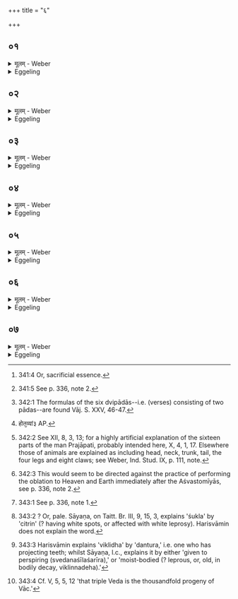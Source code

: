 +++
title = "६"

+++

##  ०१
<details><summary>मूलम् - Weber</summary>

अ᳘श्वस्य वा आ᳘लब्धस्य॥  
मे᳘ध उ᳘दक्रामत्त᳘दश्वस्तोमी᳘यमभवद्य᳘दश्वस्तोमी᳘यं जुहोत्य᳘श्वमेव मे᳘धसा स᳘मर्धयति॥
</details>

<details><summary>Eggeling</summary>

1. When the horse was slaughtered, the life-sap [^egg_871] went out of it; it became the Aśvastomīya (set of oblations [^egg_872]): when he offers the Aśvastomīya (oblations) he indeed supplies the horse with life-sap.

[^egg_871]: 341:4 Or, sacrificial essence.

[^egg_872]: 341:5 See p. 336, note 2.
</details>

##  ०२
<details><summary>मूलम् - Weber</summary>

आ᳘ज्येन जुहोति॥  
मे᳘धो वा आ᳘ज्यम् मे᳘धोऽश्वस्तोमी᳘यम् मे᳘धसैॗवास्मिंस्तन्मे᳘धो दधात्या᳘ज्येन जुहोत्येतद्वै᳘ देवा᳘नाम् प्रियं धा᳘म यदा᳘ज्यम् प्रिये᳘णैॗवैनान्धा᳘म्ना स᳘मर्धयति॥
</details>

<details><summary>Eggeling</summary>

2. He performs it with ghee; for ghee is life-sap, and the Aśvastomīya is life-sap: by means of life-sap

he thus puts life-sap into it. He performs with ghee, for that--to wit, ghee--is the favourite resource of the gods: he thus supplies them with their favourite resource.
</details>

##  ०३
<details><summary>मूलम् - Weber</summary>

अश्वस्तोमी᳘यᳫं हुत्वा द्वि᳘पदा जुहोति॥  
अ᳘श्वो वा᳘ अश्वस्तोमी᳘यम् पु᳘रुषो द्वि᳘पदा द्विपाद्वै पु᳘रुषो द्वि᳘प्रतिष्ठस्त᳘देनम् प्रतिष्ठ᳘या स᳘मर्धयति॥
</details>

<details><summary>Eggeling</summary>

3. Having performed the Aśvastomīya (set of) oblations, he offers the Dvipadās [^egg_873]; for the Aśvastomīya is the horse, and the Dvipadā is man, for man is two-footed (dvipād), supported on two (feet): he thus supplies him with a support.

[^egg_873]: 342:1 The formulas of the six dvipādās--i.e. (verses) consisting of two pādas--are found Vāj. S. XXV, 46-47.
</details>

##  ०४
<details><summary>मूलम् - Weber</summary>

त᳘दाहुः॥  
अश्वस्तोमी᳘यम् पू᳘र्वᳫं होतव्यां३ [^wbr_1] द्विप᳘दा३ इ᳘ति पश᳘वो वा᳘ अश्वस्तोमी᳘यम् पु᳘रुषो द्वि᳘पदा य᳘दश्वस्तोमी᳘यᳫं हुत्वा द्वि᳘पदा जुहो᳘ति त᳘स्मात्पु᳘रुष उप᳘रिष्टात्पशूनधितिष्ठति॥  

[^wbr_1]: होत᳘व्यां३ AP.
</details>

<details><summary>Eggeling</summary>

4. Concerning this they say, 'Is the Aśvastomīya to be offered first, or the Dvipadā?' The Aśvastomīya, surely, is cattle, and the Dvipadā is man: inasmuch as he performs the Dvipadās after performing the Aśvastomīya, man subsequently establishes himself amongst cattle.
</details>

##  ०५
<details><summary>मूलम् - Weber</summary>

षो᳘डशाश्वस्तोमी᳘या जुहोति॥  
षो᳘डशकला वै᳘ पश᳘वः सा᳘ पशूनाम् मा᳘त्रा पशू᳘नेन मा᳘त्रया स᳘मर्धयति यत्क᳘नीयसीर्वा भू᳘यसीर्वा जुहुया᳘त्पशून्मा᳘त्रया व्य᳘र्धयेत्षो᳘डश जुहोति षो᳘डशकला वै᳘ पश᳘वः सा᳘ पशूनाम् मा᳘त्रा पशू᳘नेव मा᳘त्रया स᳘मर्धयतिॗ नान्या᳘मुत्तमामा᳘हुतिं जुहोति य᳘दन्या᳘मुत्तमामा᳘हुतिं जुहुया᳘त्प्रतिष्ठा᳘यै च्यवेत द्वि᳘पदा उत्तमा᳘ जुहोति प्रतिष्ठा वै द्वि᳘पदाः प्र᳘त्येव᳘ तिष्ठति जुम्बका᳘य स्वाहे᳘त्यवभृथ᳘ उत्तमामा᳘हुतिं जुहोति व᳘रुणो वै᳘ जुम्बकः᳘ साक्षा᳘देव व᳘रुणम᳘वयजते शुक्ल᳘स्य खलते᳘र्विक्लिधस्य पिङ्गाक्ष᳘स्य मूर्ध᳘नि जुहोत्येतद्वै व᳘रुणस्य रूपं᳘ रूपे᳘णैव व᳘रुणम᳘वयजते॥
</details>

<details><summary>Eggeling</summary>

5. Sixteen Aśvastomīya oblations he performs, for animals (cattle) consist of sixteen parts [^egg_874]: that is the measure of cattle, and he thus supplies cattle with their (right) measure; Were he to offer either less or more, he would deprive cattle of their (right) measure. Sixteen he offers, for cattle consist of sixteen parts: that is the measure of cattle, and he thus supplies cattle with their (right) measure. He offers no other as a final oblation [^egg_875]: were he to offer another as a final oblation, he would lose

[^egg_874]: 342:2 See XII, 8, 3, 13; for a highly artificial explanation of the sixteen parts of the man Prajāpati, probably intended here, X, 4, 1, 17. Elsewhere those of animals are explained as including head, neck, trunk, tail, the four legs and eight claws; see Weber, Ind. Stud. IX, p. 111, note.

[^egg_875]: 342:3 This would seem to be directed against the practice of performing the oblation to Heaven and Earth immediately after the Aśvastomīyās, see p. 336, note 2.

his support. The Dvipadās he offers last, for Dvipadās are a support: he thus finds a support (establishes himself). With, 'To Jumbaka hail!' he offers, at the purificatory bath, the last oblation [^egg_876]; for Jumbaka is Varuṇa: by sacrifice he thus manifestly redeems himself from Varuṇa. He offers it on the head of a white-spotted [^egg_877], baldheaded (man) with protruding teeth [^egg_878] and reddish brown eyes; for that is Varuṇa's form: by (that) form (of his) he thus redeems himself from Varuṇa.

[^egg_876]: 343:1 See p. 336, note 1.

[^egg_877]: 343:2 ? Or, pale. Sāyaṇa, on Taitt. Br. III, 9, 15, 3, explains 'śukla' by 'citrin' (? having white spots, or affected with white leprosy). Harisvāmin does not explain the word.

[^egg_878]: 343:3 Harisvāmin explains 'viklidha' by 'dantura,' i.e. one who has projecting teeth; whilst Sāyaṇa, l.c., explains it by either 'given to perspiring (svedanaśīlaśarīra),' or 'moist-bodied (? leprous, or, old, in bodily decay, viklinnadeha).'
</details>

##  ०६
<details><summary>मूलम् - Weber</summary>

द्वा᳘दश ब्रह्मौदना᳘नुत्था᳘य नि᳘र्वपति॥  
द्वादश᳘भिर्वे᳘ष्टिभिर्यजते त᳘दाहुर्यज्ञ᳘स्य वा᳘ एत᳘द्रूपं यदि᳘ष्टयो यदि᳘ष्टिभिर्य᳘जेतोपना᳘मुक एनं यज्ञः᳘ स्यात्पा᳘पीयांस्तु᳘ स्याद्यात᳘यामानि वा᳘ एत᳘दीजान᳘स्य छ᳘न्दांसि भवन्ति ता᳘नि कि᳘मेता᳘वदाशु प्र᳘युञ्जीत स᳘र्वा वै स᳘ᳫं᳘स्थिते यज्ञे वा᳘गाप्यते सा᳘त्राप्ता यात᳘याम्नी भवति क्रूरी᳘कृतेव हि भ᳘वत्य᳘रुष्कृता वाग्वै᳘ यज्ञस्त᳘स्मान्न प्र᳘युञ्जीते᳘ति॥
</details>

<details><summary>Eggeling</summary>

6. Having stepped out (of the water) he prepares twelve messes of cooked rice for the priests, or performs twelve ishṭis. Concerning this they say, 'These to wit, ishṭis--are a form of sacrifice: were he to perform ishṭis, the sacrifice would be ready to incline towards him; but he would become the worse for it, for, surely, of exhausted strength now are the metres (offering formulas) of him who has performed the Soma-sacrifice;--how could he make use of them so soon? For when the sacrifice is complete, Vāc (speech and sacred writ [^egg_879]) is wholly gained, and, being gained, it now is exhausted in strength, and, as it were, wounded and mangled; but sacrifice is speech: hence he should not make use of it.'

[^egg_879]: 343:4 Cf. V, 5, 5, 12 'that triple Veda is the thousandfold progeny of Vāc.'
</details>

##  ०७
<details><summary>मूलम् - Weber</summary>

द्वा᳘दशैव᳘ ब्रह्मौदना᳘नुत्था᳘य नि᳘र्वपेत्॥  
प्रजा᳘पतिर्वा᳘ ओदनः᳘ प्रजा᳘पतिः संवत्सरः᳘ प्रजा᳘पतिर्यज्ञः᳘ संवत्सर᳘मेव᳘ यज्ञ᳘माप्नोत्युपना᳘मुक एनं यज्ञो᳘ भवति न पा᳘पीयान्भवति॥
</details>
<details><summary>Eggeling</summary>

7. Having stepped out (of the water) he should certainly prepare twelve messes of rice for the priests; for cooked rice is Prajāpati, and Prajāpati is the year, Prajāpati is the sacrifice: it is the year, the sacrifice, he thus gains, and the sacrifice becomes ready to incline towards him, and he does not become the worse for it.
</details>


